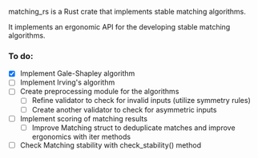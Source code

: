 matching_rs is a Rust crate that implements stable matching algorithms.

It implements an ergonomic API for the developing stable matching algorithms.

### To do:
- [x] Implement Gale-Shapley algorithm
- [ ] Implement Irving's algorithm
- [ ] Create preprocessing module for the algorithms
    - [ ] Refine validator to check for invalid inputs (utilize symmetry rules)
    - [ ] Create another validator to check for asymmetric inputs
- [ ] Implement scoring of matching results
    - [ ] Improve Matching struct to deduplicate matches and improve ergonomics with iter methods
- [ ] Check Matching stability with check_stability() method